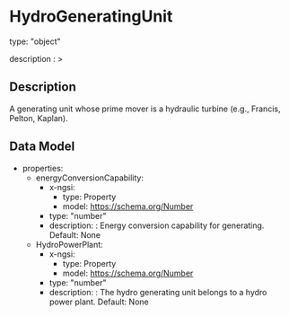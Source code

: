 # HydroGeneratingUnit
type: "object"
description : >
## Description
A generating unit whose prime mover is a hydraulic turbine (e.g., Francis, Pelton, Kaplan).

## Data Model
  - properties:
    - energyConversionCapability:
      - x-ngsi:
        - type: Property
        - model: https://schema.org/Number
      - type: "number"
      - description: : Energy conversion capability for generating. Default: None
    - HydroPowerPlant:
      - x-ngsi:
        - type: Property
        - model: https://schema.org/Number
      - type: "number"
      - description: : The hydro generating unit belongs to a hydro power plant. Default: None
